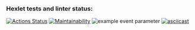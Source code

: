 ### Hexlet tests and linter status:
[![Actions Status](https://github.com/Evgeniy3/frontend-project-lvl1/workflows/hexlet-check/badge.svg)](https://github.com/Evgeniy3/frontend-project-lvl1/actions)
[![Maintainability](https://api.codeclimate.com/v1/badges/a99a88d28ad37a79dbf6/maintainability)](https://codeclimate.com/github/codeclimate/codeclimate/maintainability)
![example event parameter](https://github.com/github/docs/actions/workflows/main.yml/badge.svg?event=push)
 [![asciicast](https://asciinema.org/a/486279.svg)](https://asciinema.org/a/486279)